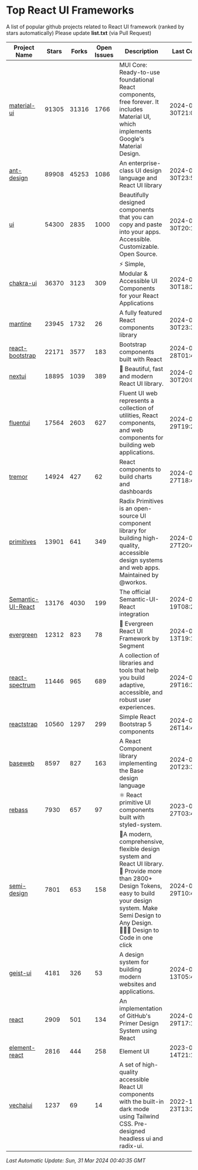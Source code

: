 # Top React UI Frameworks

A list of popular github projects related to React UI framework (ranked by stars automatically)
Please update **list.txt** (via Pull Request)

| Project Name | Stars | Forks | Open Issues | Description | Last Commit |
| ------------ | ----- | ----- | ----------- | ----------- | ----------- |
| [material-ui](https://github.com/mui/material-ui) |91305|31316|1766|MUI Core: Ready-to-use foundational React components, free forever. It includes Material UI, which implements Google&#39;s Material Design.|2024-03-30T21:02:38Z|
| [ant-design](https://github.com/ant-design/ant-design) |89908|45253|1086|An enterprise-class UI design language and React UI library|2024-03-30T23:56:46Z|
| [ui](https://github.com/shadcn-ui/ui) |54300|2835|1000|Beautifully designed components that you can copy and paste into your apps. Accessible. Customizable. Open Source.|2024-03-30T20:10:49Z|
| [chakra-ui](https://github.com/chakra-ui/chakra-ui) |36370|3123|309|⚡️ Simple, Modular &amp; Accessible UI Components for your React Applications|2024-03-30T18:26:05Z|
| [mantine](https://github.com/mantinedev/mantine) |23945|1732|26|A fully featured React components library|2024-03-30T23:34:03Z|
| [react-bootstrap](https://github.com/react-bootstrap/react-bootstrap) |22171|3577|183|Bootstrap components built with React|2024-03-28T01:43:54Z|
| [nextui](https://github.com/nextui-org/nextui) |18895|1039|389|🚀   Beautiful, fast and modern React UI library.|2024-03-30T20:04:46Z|
| [fluentui](https://github.com/microsoft/fluentui) |17564|2603|627|Fluent UI web represents a collection of utilities, React components, and web components for building web applications.|2024-03-29T19:25:20Z|
| [tremor](https://github.com/tremorlabs/tremor) |14924|427|62|React components to build charts and dashboards|2024-03-27T18:44:38Z|
| [primitives](https://github.com/radix-ui/primitives) |13901|641|349|Radix Primitives is an open-source UI component library for building high-quality, accessible design systems and web apps. Maintained by @workos.|2024-03-27T20:48:13Z|
| [Semantic-UI-React](https://github.com/Semantic-Org/Semantic-UI-React) |13176|4030|199|The official Semantic-UI-React integration|2024-03-19T08:20:50Z|
| [evergreen](https://github.com/segmentio/evergreen) |12312|823|78|🌲 Evergreen React UI Framework by Segment|2024-02-13T19:17:40Z|
| [react-spectrum](https://github.com/adobe/react-spectrum) |11446|965|689|A collection of libraries and tools that help you build adaptive, accessible, and robust user experiences.|2024-03-29T16:33:14Z|
| [reactstrap](https://github.com/reactstrap/reactstrap) |10560|1297|299|Simple React Bootstrap 5 components|2024-01-26T14:49:32Z|
| [baseweb](https://github.com/uber/baseweb) |8597|827|163|A React Component library implementing the Base design language|2024-03-20T23:36:50Z|
| [rebass](https://github.com/rebassjs/rebass) |7930|657|97|:atom_symbol: React primitive UI components built with styled-system.|2023-07-27T03:42:53Z|
| [semi-design](https://github.com/DouyinFE/semi-design) |7801|653|158|🚀A modern, comprehensive, flexible design system and React UI library. 🎨 Provide more than 2800+ Design Tokens, easy to build your design system. Make Semi Design to Any Design.  🧑🏻‍💻 Design to Code in one click |2024-03-29T10:41:35Z|
| [geist-ui](https://github.com/geist-org/geist-ui) |4181|326|53|A design system for building modern websites and applications.|2024-01-13T05:49:45Z|
| [react](https://github.com/primer/react) |2909|501|134|An implementation of GitHub&#39;s Primer Design System using React|2024-03-29T17:18:43Z|
| [element-react](https://github.com/ElemeFE/element-react) |2816|444|258|Element UI|2023-01-14T21:13:08Z|
| [vechaiui](https://github.com/vechai/vechaiui) |1237|69|14|A set of high-quality accessible React UI components with the built-in dark mode using Tailwind CSS. Pre-designed headless ui and radix-ui.|2022-12-23T13:29:41Z|

*Last Automatic Update: Sun, 31 Mar 2024 00:40:35 GMT*